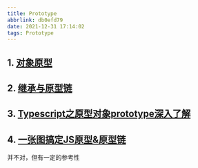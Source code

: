 ```yaml
---
title: Prototype
abbrlink: db0efd79
date: 2021-12-31 17:14:02
tags: Prototype
---
```


## 1. [对象原型](https://developer.mozilla.org/zh-CN/docs/Learn/JavaScript/Objects/Object_prototypes)

## 2. [继承与原型链](https://developer.mozilla.org/zh-CN/docs/Web/JavaScript/Inheritance_and_the_prototype_chain)

## 3. [Typescript之原型对象prototype深入了解](https://blog.csdn.net/Suarez1987/article/details/112531456)

## 4. [一张图搞定JS原型&原型链](https://segmentfault.com/a/1190000021232132)

并不对，但有一定的参考性
